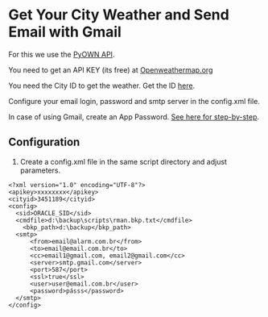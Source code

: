 # Get Your City Weather and Send Email with Gmail

For this we use the [PyOWN API](https://github.com/csparpa/pyowm).

You need to get an API KEY (its free) at [Openweathermap.org](https://openweathermap.org/appid)

You need the City ID to get the weather. Get the ID [here](https://openweathermap.org/find?q=).

Configure your email login, password and smtp server in the config.xml file.

In case of using Gmail, create an App Password. [See here for step-by-step](https://support.google.com/accounts/answer/185833?hl=en).
## Configuration

1. Create a config.xml file in the same script directory and adjust parameters.

```
<?xml version="1.0" encoding="UTF-8"?>
<apikey>xxxxxxxx</apikey>
<cityid>3451189</cityid>
<config>
  <sid>ORACLE_SID</sid>
  <cmdfile>d:\backup\scripts\rman.bkp.txt</cmdfile>
    <bkp_path>d:\backup</bkp_path>
  <smtp>
      <from>email@alarm.com.br</from>
      <to>email@email.com.br</to>
      <cc>email1@gmail.com, email2@gmail.com</cc>
      <server>smtp.gmail.com</server>
      <port>587</port>
      <ssl>true</ssl>
      <user>user@email.com.br</user>
      <password>pásss</password>
  </smtp>
</config>
```
